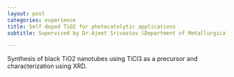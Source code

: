```yaml
---
layout: post
categories: experience
title: Self doped TiO2 for photocatalytic applications
subtitle: Supervised by Dr.Ajeet Srivastav (Department of Metallurgical and Materials Engineering, VNIT)

---
```


Synthesis of black TiO2 nanotubes using TiCl3 as a precursor and characterization using XRD.
